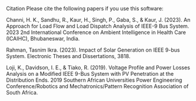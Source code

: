 Citation
Please cite the following papers if you use this software:

Channi, H. K., Sandhu, R., Kaur, H., Singh, P., Gaba, S., & Kaur, J. (2023). An Approach for Load Flow and Load Dispatch Analysis of IEEE-9 Bus System. 2023 2nd International Conference on Ambient Intelligence in Health Care (ICAIHC), Bhubaneswar, India.

Rahman, Tasnim Ikra. (2023). Impact of Solar Generation on IEEE 9-bus System. Electronic Theses and Dissertations, 3818.

Loji, K., Davidson, I. E., & Tiako, R. (2019). Voltage Profile and Power Losses Analysis on a Modified IEEE 9-Bus System with PV Penetration at the Distribution Ends. 2019 Southern African Universities Power Engineering Conference/Robotics and Mechatronics/Pattern Recognition Association of South Africa.

